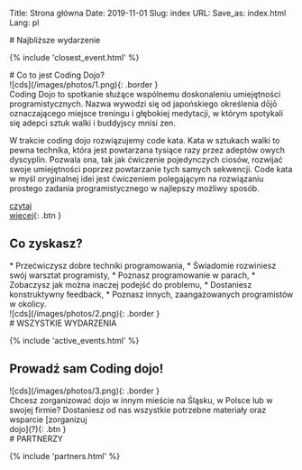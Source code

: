 Title: Strona główna
Date: 2019-11-01
Slug: index
URL:
Save_as: index.html
Lang: pl

<section class="red" markdown="1">
<div>
# Najbliższe wydarzenie

{% include 'closest_event.html' %}

</div>
</section>

<section markdown="1">
<div>
# Co to jest Coding Dojo?

<div class="col-2-1" markdown="1">
![cds](/images/photos/1.png){: .border }
</div>

<div class="col-2-2" markdown="1">
Coding Dojo to spotkanie służące wspólnemu doskonaleniu umiejętności programistycznych. Nazwa wywodzi się od japońskiego określenia dōjō oznaczającego miejsce treningu i głębokiej medytacji, w którym spotykali się adepci sztuk walki i buddyjscy mnisi zen.

W trakcie coding dojo rozwiązujemy code kata. Kata w sztukach walki to pewna technika, która jest powtarzana tysiące razy przez adeptów owych dyscyplin. Pozwala ona, tak jak ćwiczenie pojedynczych ciosów, rozwijać swoje umiejętności poprzez powtarzanie tych samych sekwencji. Code kata w myśl oryginalnej idei jest ćwiczeniem polegającym na rozwiązaniu prostego zadania programistycznego w najlepszy możliwy sposób.

[czytaj <br/> więcej](?){: .btn } 
</div>

</div>
</section>

<section class="red pattern" markdown="1">
<div>

# Co zyskasz?

<div class="col-2-1" markdown="1">
* Przećwiczysz dobre techniki programowania,
* Świadomie rozwiniesz swój warsztat programisty,
* Poznasz programowanie w parach, <!--- xD -->
* Zobaczysz jak można inaczej podejść do problemu,
* Dostaniesz konstruktywny feedback,
* Poznasz innych, zaangażowanych programistów w okolicy.
</div>

<div class="col-2-2" markdown="1">
![cds](/images/photos/2.png){: .border }
</div>

</div>
</section>

<section markdown="1">
<div>
# WSZYSTKIE WYDARZENIA

{% include 'active_events.html' %}

</div>
</section>

<section class="red" markdown="1">
<div>

# Prowadź sam Coding dojo!

<div class="col-2-1" markdown="1">
![cds](/images/photos/3.png){: .border }
</div>

<div class="col-2-2" markdown="1">
Chcesz zorganizować dojo w innym mieście na Śląsku, w Polsce lub w swojej firmie? Dostaniesz od nas wszystkie potrzebne materiały oraz wsparcie
[zorganizuj <br/> dojo](?){: .btn }
</div>

</div>
</section>

<section markdown="1">
<div>
# PARTNERZY

{% include 'partners.html' %}

</div>
</section>
